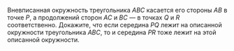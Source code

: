 Вневписанная окружность треугольника $ABC$ касается его стороны
$AB$ в точке $P$, а продолжений сторон $AC$ и $BC$ — в точках $Q$
и $R$ соответственно. Докажите, что если середина $PQ$ лежит на
описанной окружности треугольника $ABC$, то и середина $PR$ тоже
лежит на этой описанной окружности.